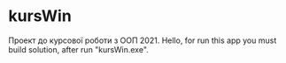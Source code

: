 # kursWin
Проект до курсової роботи з ООП 2021.
Hello, for run this app you must build solution,
after run "kursWin.exe".
